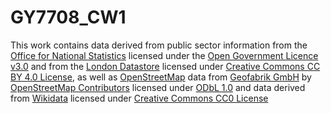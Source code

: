 # GY7708_CW1

This work contains data derived from public sector information from the [Office for National Statistics](https://geoportal.statistics.gov.uk/) licensed under the [Open Government Licence v3.0](http://www.nationalarchives.gov.uk/doc/open-government-licence) and from the [London Datastore](https://data.london.gov.uk/dataset/london-area-classification) licensed under [Creative Commons CC BY 4.0 License](http://www.opendefinition.org/licenses/cc-by), as well as [OpenStreetMap](http://www.openstreetmap.org/) data from [Geofabrik GmbH](http://download.geofabrik.de/) by [OpenStreetMap Contributors](http://www.openstreetmap.org/) licensed under [ODbL 1.0](http://opendatacommons.org/licenses/odbl/) and data derived from [Wikidata](https://www.wikidata.org/wiki/Wikidata:Main_Page) licensed under [Creative Commons CC0 License](https://creativecommons.org/publicdomain/zero/1.0/)
